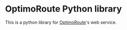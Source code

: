 # OptimoRoute Python library

This is a python library for [OptimoRoute][optimoroute.com]'s web service.


[optimoroute.com]: http://optimoroute.com